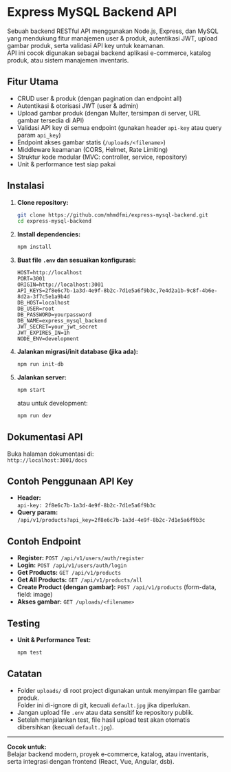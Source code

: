 # Express MySQL Backend API

Sebuah backend RESTful API menggunakan Node.js, Express, dan MySQL yang mendukung fitur manajemen user & produk, autentikasi JWT, upload gambar produk, serta validasi API key untuk keamanan.  
API ini cocok digunakan sebagai backend aplikasi e-commerce, katalog produk, atau sistem manajemen inventaris.

## Fitur Utama

- CRUD user & produk (dengan pagination dan endpoint all)
- Autentikasi & otorisasi JWT (user & admin)
- Upload gambar produk (dengan Multer, tersimpan di server, URL gambar tersedia di API)
- Validasi API key di semua endpoint (gunakan header `api-key` atau query param `api_key`)
- Endpoint akses gambar statis (`/uploads/<filename>`)
- Middleware keamanan (CORS, Helmet, Rate Limiting)
- Struktur kode modular (MVC: controller, service, repository)
- Unit & performance test siap pakai

## Instalasi

1. **Clone repository:**

   ```sh
   git clone https://github.com/mhmdfmi/express-mysql-backend.git
   cd express-mysql-backend
   ```

2. **Install dependencies:**

   ```sh
   npm install
   ```

3. **Buat file `.env` dan sesuaikan konfigurasi:**

   ```
   HOST=http://localhost
   PORT=3001
   ORIGIN=http://localhost:3001
   API_KEYS=2f8e6c7b-1a3d-4e9f-8b2c-7d1e5a6f9b3c,7e4d2a1b-9c8f-4b6e-8d2a-3f7c5e1a9b4d
   DB_HOST=localhost
   DB_USER=root
   DB_PASSWORD=yourpassword
   DB_NAME=express_mysql_backend
   JWT_SECRET=your_jwt_secret
   JWT_EXPIRES_IN=1h
   NODE_ENV=development
   ```

4. **Jalankan migrasi/init database (jika ada):**

   ```sh
   npm run init-db
   ```

5. **Jalankan server:**
   ```sh
   npm start
   ```
   atau untuk development:
   ```sh
   npm run dev
   ```

## Dokumentasi API

Buka halaman dokumentasi di:  
`http://localhost:3001/docs`

## Contoh Penggunaan API Key

- **Header:**  
  `api-key: 2f8e6c7b-1a3d-4e9f-8b2c-7d1e5a6f9b3c`
- **Query param:**  
  `/api/v1/products?api_key=2f8e6c7b-1a3d-4e9f-8b2c-7d1e5a6f9b3c`

## Contoh Endpoint

- **Register:** `POST /api/v1/users/auth/register`
- **Login:** `POST /api/v1/users/auth/login`
- **Get Products:** `GET /api/v1/products`
- **Get All Products:** `GET /api/v1/products/all`
- **Create Product (dengan gambar):** `POST /api/v1/products` (form-data, field: image)
- **Akses gambar:** `GET /uploads/<filename>`

## Testing

- **Unit & Performance Test:**
  ```sh
  npm test
  ```

## Catatan

- Folder `uploads/` di root project digunakan untuk menyimpan file gambar produk.  
  Folder ini di-ignore di git, kecuali `default.jpg` jika diperlukan.
- Jangan upload file `.env` atau data sensitif ke repository publik.
- Setelah menjalankan test, file hasil upload test akan otomatis dibersihkan (kecuali `default.jpg`).

---

**Cocok untuk:**  
Belajar backend modern, proyek e-commerce, katalog, atau inventaris, serta integrasi dengan frontend (React, Vue, Angular, dsb).
